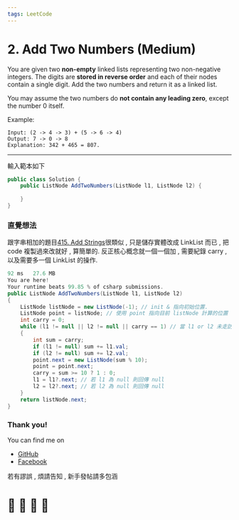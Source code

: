```yaml
---
tags: LeetCode
---
```


# 2. Add Two Numbers (Medium)
You are given two **non-empty** linked lists representing two non-negative integers. The digits are **stored in reverse order** and each of their nodes contain a single digit. Add the two numbers and return it as a linked list.

You may assume the two numbers do **not contain any leading zero**, except the number 0 itself.

Example:    
```
Input: (2 -> 4 -> 3) + (5 -> 6 -> 4)    
Output: 7 -> 0 -> 8    
Explanation: 342 + 465 = 807.    
```
---

輸入範本如下
```C#
public class Solution {
    public ListNode AddTwoNumbers(ListNode l1, ListNode l2) {
        
    }
}
```

### 直覺想法
跟字串相加的題目[415. Add Strings](https://hackmd.io/7bHRBu0JQjGZ_k_psqaJEg?view#415-Add-Strings)很類似 , 只是儲存實體改成 LinkList 而已 , 把 code 複製過來改就好 , 算簡單的.
反正核心概念就一個一個加 , 需要紀錄 carry , 以及需要多一個 LinkList 的操作. 

```C#
92 ms	27.6 MB
You are here!
Your runtime beats 99.85 % of csharp submissions.
public ListNode AddTwoNumbers(ListNode l1, ListNode l2)
{
    ListNode listNode = new ListNode(-1); // init & 指向初始位置.
    ListNode point = listNode; // 使用 point 指向目前 listNode 計算的位置
    int carry = 0;
    while (l1 != null || l2 != null || carry == 1) // 當 l1 or l2 未走訪完 , 或是尚有進位數字 carry 則繼續計算.
    {
        int sum = carry;
        if (l1 != null) sum += l1.val;
        if (l2 != null) sum += l2.val;
        point.next = new ListNode(sum % 10);
        point = point.next;
        carry = sum >= 10 ? 1 : 0;
        l1 = l1?.next; // 若 l1 為 null 則回傳 null
        l2 = l2?.next; // 若 l2 為 null 則回傳 null
    }
    return listNode.next;
}
```








### Thank you! 

You can find me on

- [GitHub](https://github.com/s0920832252)
- [Facebook](https://www.facebook.com/fourtune.chen)

若有謬誤 , 煩請告知 , 新手發帖請多包涵

# :100: :muscle: :tada: :sheep: 
